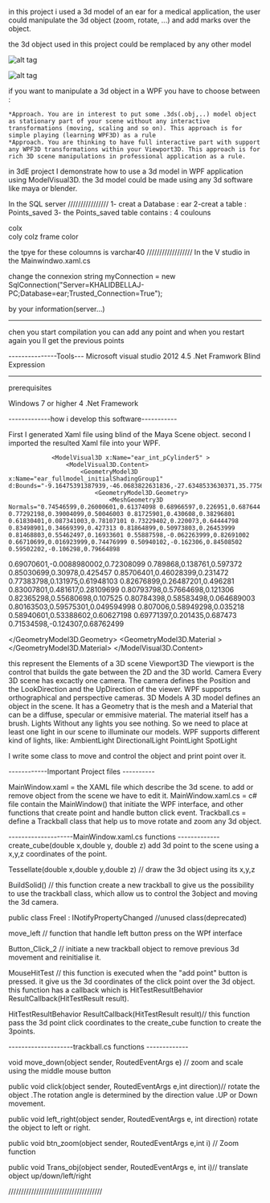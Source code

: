 
in this project i used a 3d model of an ear for a medical application, 
the user could manipulate the 3d object (zoom, rotate, ...) and add marks over the object.

the 3d object used in this project could be remplaced by any other model 

![alt tag](http://i66.tinypic.com/11l7y4w.png)

![alt tag](http://i64.tinypic.com/x1d20g.png)

if you want to manipulate a 3d object in a WPF you have to choose between :

    *Approach. You are in interest to put some .3ds(.obj,..) model object as stationary part of your scene without any interactive transformations (moving, scaling and so on). This approach is for simple playing (learning WPF3D) as a rule
    *Approach. You are thinking to have full interactive part with support any WPF3D transformations within your Viewport3D. This approach is for rich 3D scene manipulations in professional application as a rule.

in 3dE project I demonstrate how to use a 3d model in WPF application using ModelVisual3D. the 3d model could be made using any 3d software like maya or blender.



In the SQL server 
////////////////
1- creat a Database : ear
2-creat a table : Points_saved
3- the Points_saved table contains : 4 coulouns 

colx  
coly
colz
frame
color

the tpye for these coloumns is  varchar40
////////////////// 
In the V studio 
in the Mainwindwo.xaml.cs 

change the connexion string     myConnection = new SqlConnection("Server=KHALIDBELLAJ-PC;Database=ear;Trusted_Connection=True");

by your information(server...)

-------------

chen you start compilation you can add any point and when you restart again you ll get the previous points

---------------Tools---
Microsoft visual studio 2012
4.5 .Net Framwork
Blind Expression

------------------
prerequisites

Windows 7 or higher
4 .Net Framework

-------------how i develop this software-----------


First I generated Xaml file using blind of the Maya Scene object. 
second I imported the resulted Xaml file into your WPF.


                <ModelVisual3D x:Name="ear_int_pCylinder5" >
                    <ModelVisual3D.Content>
                        <GeometryModel3D x:Name="ear_fullmodel_initialShadingGroup1" d:Bounds="-9.16475391387939,-46.0683822631836,-27.6348533630371,35.7756147384644,99.5968208312988,78.9489212036133">
                            <GeometryModel3D.Geometry>
                                <MeshGeometry3D Normals="0.74546599,0.26000601,0.61374098 0.68966597,0.226951,0.687644 0.77292198,0.39004099,0.50046003 0.81725901,0.430608,0.38296801 0.61830401,0.087341003,0.78107101 0.73229402,0.220073,0.64444798 0.83498901,0.34669399,0.427313 0.81864899,0.50973803,0.26453999 0.81468803,0.55462497,0.16933601 0.55887598,-0.062263999,0.82691002 0.66710699,0.016923999,0.74476999 0.50940102,-0.162306,0.84508502 0.59502202,-0.106298,0.79664898
0.69070601,-0.0088980002,0.72308099 0.789868,0.138761,0.597372 0.85030699,0.30978,0.425457 0.85706401,0.46028399,0.231472 0.77383798,0.131975,0.61948103 0.82676899,0.26487201,0.496281 0.83007801,0.481617,0.28109699 0.80793798,0.57664698,0.121306 0.82365298,0.55680698,0.107525 0.80784398,0.58583498,0.064689003 0.80163503,0.59575301,0.049594998 0.807006,0.58949298,0.035218 0.58940601,0.53388602,0.60627198
0.69771397,0.201435,0.687473 0.71534598,-0.124307,0.68762499 

  </GeometryModel3D.Geometry>
                            <GeometryModel3D.Material >
                                <MaterialGroup>
                                    <EmissiveMaterial Brush="Black"/>
                                    <DiffuseMaterial Brush="sc#1, 0.5, 0.5, 0.5"/>
                                    <SpecularMaterial Brush="#00000000" SpecularPower="0"/>
                                </MaterialGroup>
                            </GeometryModel3D.Material>
                        </GeometryModel3D>
                    </ModelVisual3D.Content>
                </ModelVisual3D>


this represent the Elements of a 3D scene
    Viewport3D
    The viewport is the control that builds the gate between the 2D and the 3D world.
    Camera
    Every 3D scene has excactly one camera. The camera defines the Position and the LookDirection and the UpDirection of the viewer. WPF supports orthographical and perspective cameras.
    3D Models
    A 3D model defines an object in the scene. It has a Geometry that is the mesh and a Material that can be a diffuse, specular or emmisive material. The material itself has a brush.
    Lights
    Without any lights you see nothing. So we need to place at least one light in our scene to illuminate our models. WPF supports different kind of lights, like:
        AmbientLight
        DirectionalLight
        PointLight
        SpotLight


I write some class to move and control the object and print point over it.


------------Important Project files ----------

MainWindow.xaml =  the XAML file which describe the 3d scene. to add or remove object from the scene we have to edit it.
MainWindow.xaml.cs = c# file contain the MainWindow() that initiate the WPF interface, and other functions that create point and handle button click event.
Trackball.cs = define a Trackball class that help us to move rotate and zoom any 3d object.

--------------------MainWindow.xaml.cs functions -------------
create_cube(double x,double y, double z)   add 3d point  to the scene using a x,y,z coordinates of the point.

 Tessellate(double x,double y,double z) // draw the 3d object using its x,y,z


 BuildSolid() // this function create a new trackball to give us the possibility to use the trackball class, which allow us to control the 3object and moving the 3d camera.


public class Freel : INotifyPropertyChanged //unused class(deprecated)

move_left // function that handle left button press on the WPf interface

Button_Click_2 //  initiate a new trackball object to remove previous 3d movement and reinitialise it.

MouseHitTest // this function is executed when the "add point" button is pressed. 
it give us the 3d coordinates of the click point over the 3d object. this function has a callback which is HitTestResultBehavior ResultCallback(HitTestResult result).

HitTestResultBehavior ResultCallback(HitTestResult result)// this function pass the 3d point click coordinates to the create_cube function to create the 3points.



--------------------trackball.cs functions -------------


void move_down(object sender, RoutedEventArgs e) // zoom  and scale using the middle mouse button

public void click(object sender, RoutedEventArgs e,int direction)// rotate the object .The rotation angle is determined by the direction value .UP or Down movement.
 
public void left_right(object sender, RoutedEventArgs e, int direction) rotate the object to left or right.
	
public void btn_zoom(object sender, RoutedEventArgs e,int i) // Zoom function

 public void Trans_obj(object sender, RoutedEventArgs e, int i)// translate object up/down/left/right
	 
/////////////////////////////////////		  
